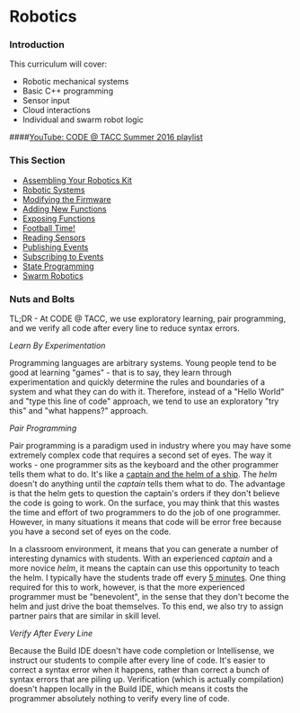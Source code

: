# Robotics

### Introduction

This curriculum will cover:

- Robotic mechanical systems
- Basic C++ programming
- Sensor input
- Cloud interactions
- Individual and swarm robot logic

####[YouTube: CODE @ TACC Summer 2016 playlist](https://www.youtube.com/playlist?list=PL6EGewlWkUIBzgkgeVXeXmx9rVw0wkJYB)

### This Section

- [Assembling Your Robotics Kit](./ASSEMBLY.md)
- [Robotic Systems](./COMPONENTS.md)
- [Modifying the Firmware](./LOOP.md)
- [Adding New Functions](./FUNCTIONS.md)
- [Exposing Functions](./EXPOSING.md)
- [Football Time!](./FOOTBALL.md)
- [Reading Sensors](./SENSORS.md)
- [Publishing Events](./PUBLISHING.md)
- [Subscribing to Events](./SUBSCRIBING.md)
- [State Programming](./STATES.md)
- [Swarm Robotics](./SWARM.md)

### Nuts and Bolts

TL;DR - At CODE @ TACC, we use exploratory learning, pair programming, and we verify all code after every line to reduce syntax errors.

_*Learn By Experimentation*_

Programming languages are arbitrary systems. Young people tend to be good at learning "games" - that is to say, they learn through experimentation and quickly determine the rules and boundaries of a system and what they can do with it. Therefore, instead of a "Hello World" and "type this line of code" approach, we tend to use an exploratory "try this" and "what happens?" approach.

_*Pair Programming*_

Pair programming is a paradigm used in industry where you may have some extremely complex code that requires a second set of eyes. The way it works - one programmer sits as the keyboard and the other programmer tells them what to do. It's like a [captain and the helm of a ship](http://www.thebeeskneesdaynursery.com/caption/caption139a.jpg). The _helm_ doesn't do anything until the _captain_ tells them what to do. The advantage is that the helm gets to question the captain's orders if they don't believe the code is going to work. On the surface, you may think that this wastes the time and effort of two programmers to do the job of one programmer. However, in many situations it means that code will be error free because you have a second set of eyes on the code. 

In a classroom environment, it means that you can generate a number of interesting dynamics with students. With an experienced _captain_ and a more novice _helm_, it means the captain can use this opportunity to teach the helm. I typically have the students trade off every [5 minutes](https://www.google.com/#q=5+minute+timer). One thing required for this to work, however, is that the more experienced programmer must be "benevolent", in the sense that they don't become the helm and just drive the boat themselves. To this end, we also try to assign partner pairs that are similar in skill level.

_*Verify After Every Line*_

Because the Build IDE doesn't have code completion or Intellisense, we instruct our students to compile after every line of code. It's easier to correct a syntax error when it happens, rather than correct a bunch of syntax errors that are piling up. Verification (which is actually compilation) doesn't happen locally in the Build IDE, which means it costs the programmer absolutely nothing to verify every line of code.
